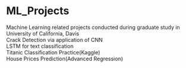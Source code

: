 # ML_Projects
Machine Learning related projects conducted during graduate study in University of California, Davis</br>
Crack Detection via application of CNN</br>
LSTM for text classification</br>
Titanic Classification Practice(Kaggle)</br>
House Prices Prediction(Advanced Regression)</br>

